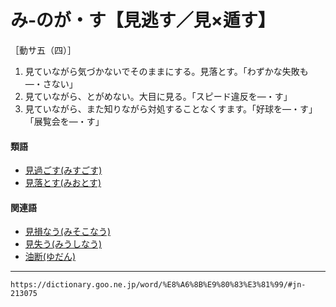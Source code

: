 # み‐のが・す【見逃す／見×遁す】

［動サ五（四）］
1. 見ていながら気づかないでそのままにする。見落とす。「わずかな失敗も―・さない」
2. 見ていながら、とがめない。大目に見る。「スピード違反を―・す」
3. 見ていながら、また知りながら対処することなくすます。「好球を―・す」「展覧会を―・す」
    

#### 類語

-   [見過ごす(みすごす)](https://dictionary.goo.ne.jp/word/%E8%A6%8B%E9%81%8E%E3%81%94%E3%81%99/#jn-211656)
-   [見落とす(みおとす)](https://dictionary.goo.ne.jp/word/%E8%A6%8B%E8%90%BD%E3%81%99/#jn-210910)

#### 関連語

-   [見損なう(みそこなう)](https://dictionary.goo.ne.jp/word/%E8%A6%8B%E6%90%8D%E3%81%AA%E3%81%86/#jn-212029)
-   [見失う(みうしなう)](https://dictionary.goo.ne.jp/word/%E8%A6%8B%E5%A4%B1%E3%81%86/#jn-210826)
-   [油断(ゆだん)](https://dictionary.goo.ne.jp/word/%E6%B2%B9%E6%96%AD/#jn-225413)

---
`https://dictionary.goo.ne.jp/word/%E8%A6%8B%E9%80%83%E3%81%99/#jn-213075`